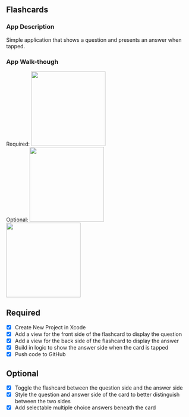 ## Flashcards

### App Description
Simple application that shows a question and presents an answer when tapped.

### App Walk-though
Required:
<img src="https://media.giphy.com/media/MX4xODo2aMTw1xeoAq/giphy.gif" width=200><br>
Optional:
<img src="https://media.giphy.com/media/7zy0cLhMkXJfuKxdIe/giphy.gif" width=200><br>
<img src="https://media.giphy.com/media/3HBR7AfIZoqAl2e10Y/giphy.gif" width=200><br>

## Required
- [x] Create New Project in Xcode
- [x] Add a view for the front side of the flashcard to display the question
- [x] Add a view for the back side of the flashcard to display the answer
- [x] Build in logic to show the answer side when the card is tapped
- [x] Push code to GitHub
## Optional
- [x] Toggle the flashcard between the question side and the answer side
- [x] Style the question and answer side of the card to better distinguish between the two sides
- [x] Add selectable multiple choice answers beneath the card
